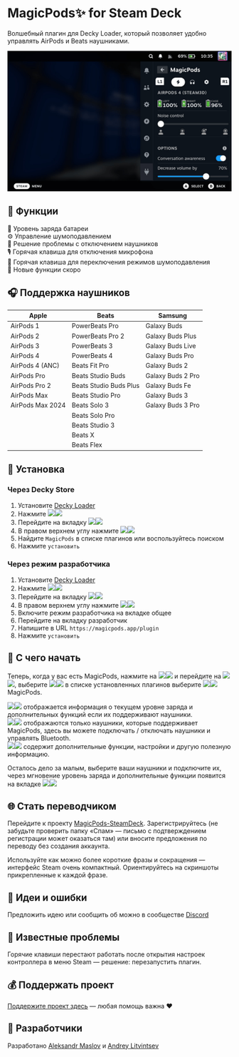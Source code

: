 # MagicPods✨ for Steam Deck

Волшебный плагин для Decky Loader, который позволяет удобно управлять AirPods и Beats наушниками.

![](./docs/images/screenshot-1.png)

## 🎨 Функции

🔋 Уровень заряда батареи  
⚙️ Управление шумоподавлением  
🔌 Решение проблемы с отключением наушников  
🎙️ Горячая клавиша для отключения микрофона  
🔄 Горячая клавиша для переключения режимов шумоподавления  
🎉 Новые функции скоро

## 🎧 Поддержка наушников

| Apple            | Beats                  | Samsung           |
| ---------------- | ---------------------- | ----------------- |
| AirPods 1        | PowerBeats Pro         | Galaxy Buds       |
| AirPods 2        | PowerBeats Pro 2       | Galaxy Buds Plus  |
| AirPods 3        | PowerBeats 3           | Galaxy Buds Live  |
| AirPods 4        | PowerBeats 4           | Galaxy Buds Pro   |
| AirPods 4 (ANC)  | Beats Fit Pro          | Galaxy Buds 2     |
| AirPods Pro      | Beats Studio Buds      | Galaxy Buds 2 Pro |
| AirPods Pro 2    | Beats Studio Buds Plus | Galaxy Buds Fe    |
| AirPods Max      | Beats Studio Pro       | Galaxy Buds 3     |
| AirPods Max 2024 | Beats Solo 3           | Galaxy Buds 3 Pro | 
|                  | Beats Solo Pro         |                   |
|                  | Beats Studio 3         |                   |
|                  | Beats X                |                   |
|                  | Beats Flex             |                   |

## 💾 Установка

### Через Decky Store

1. Установите [Decky Loader](https://github.com/SteamDeckHomebrew/decky-loader/tree/main?tab=readme-ov-file#-installation)
2. Нажмите <img src="./docs/images/dark/qam.svg#gh-light-mode-only" height=16><img src="./docs/images/light/qam.svg#gh-dark-mode-only" height=16>
3. Перейдите на вкладку <img src="./docs/images/dark/plug.svg#gh-light-mode-only" height=16><img src="./docs/images/light/plug.svg#gh-dark-mode-only" height=16>
4. В правом верхнем углу нажмите <img src="./docs/images/dark/store.svg#gh-light-mode-only" height=16><img src="./docs/images/light/store.svg#gh-dark-mode-only" height=16>
5. Найдите `MagicPods` в списке плагинов или воспользуйтесь поиском
6. Нажмите `установить`

### Через режим разработчика

1. Установите [Decky Loader](https://github.com/SteamDeckHomebrew/decky-loader/tree/main?tab=readme-ov-file#-installation)
2. Нажмите <img src="./docs/images/dark/qam.svg#gh-light-mode-only" height=16><img src="./docs/images/light/qam.svg#gh-dark-mode-only" height=16>
3. Перейдите на вкладку <img src="./docs/images/dark/plug.svg#gh-light-mode-only" height=16><img src="./docs/images/light/plug.svg#gh-dark-mode-only" height=16>
4. В правом верхнем углу нажмите <img src="./docs/images/dark/gear.svg#gh-light-mode-only" height=16><img src="./docs/images/light/gear.svg#gh-dark-mode-only" height=16>
5. Включите режим разработчика на вкладке общее
6. Перейдите на вкладку разработчик
7. Напишите в URL `https://magicpods.app/plugin`
8. Нажмите `установить`

## 🚀 С чего начать

Теперь, когда у вас есть MagicPods, нажмите на <img src="./docs/images/dark/qam.svg#gh-light-mode-only" height=16><img src="./docs/images/light/qam.svg#gh-dark-mode-only" height=16> и перейдите на <img src="./docs/images/dark/plug.svg#gh-light-mode-only" height=16><img src="./docs/images/light/plug.svg#gh-dark-mode-only" height=16>, выберите <img src="./docs/images/dark/mp.svg#gh-light-mode-only" height=16><img src="./docs/images/light/mp.svg#gh-dark-mode-only" height=16> в списке установленных плагинов выберите <img src="./docs/images/dark/mp.svg#gh-light-mode-only" height=16><img src="./docs/images/light/mp.svg#gh-dark-mode-only" height=16> MagicPods.

<img src="./docs/images/dark/mp-charge.svg#gh-light-mode-only" height=16><img src="./docs/images/light/mp-charge.svg#gh-dark-mode-only" height=16> отображается информация о текущем уровне заряда и дополнительных функций если их поддерживают наушники.  
<img src="./docs/images/dark/mp-hd.svg#gh-light-mode-only" height=16><img src="./docs/images/light/mp-hd.svg#gh-dark-mode-only" height=16> отображаются только наушники, которые поддерживает MagicPods, здесь вы можете подключать / отключать наушники и управлять Bluetooth.  
<img src="./docs/images/dark/mp-sett.svg#gh-light-mode-only" height=16><img src="./docs/images/light/mp-sett.svg#gh-dark-mode-only" height=16> содержит дополнительные функции, настройки и другую полезную информацию.  

Осталось дело за малым, выберите ваши наушники и подключите их, через мгновение уровень заряда и дополнительные функции появится на вкладке <img src="./docs/images/dark/mp-charge.svg#gh-light-mode-only" height=16><img src="./docs/images/light/mp-charge.svg#gh-dark-mode-only" height=16>

## 🌐 Стать переводчиком

Перейдите к проекту [MagicPods-SteamDeck](https://weblate.magicpods.app/engage/magicpods-steamdeck/). Зарегистрируйтесь (не забудьте проверить папку «Спам» — письмо с подтверждением регистрации может оказаться там) или вносите предложения по переводу без создания аккаунта.

Используйте как можно более короткие фразы и сокращения — интерфейс Steam очень компактный. Ориентируйтесь на скриншоты прикрепленные к каждой фразе.

## 🧪 Идеи и ошибки

Предложить идею или сообщить об можно в сообществе [Discord](https://discord.com/invite/UyY4PY768V)

## 🩼 Известные проблемы

Горячие клавиши перестают работать после открытия настроек контроллера в меню Steam — решение: перезапустить плагин.

## 💰 Поддержать проект

[Поддержите проект здесь](https://magicpods.app/donate/) — любая помощь важна ❤️


## 💖 Разработчики

Разработано [Aleksandr Maslov](https://github.com/steam3d/) и [Andrey Litvintsev](https://github.com/andreylitvintsev)